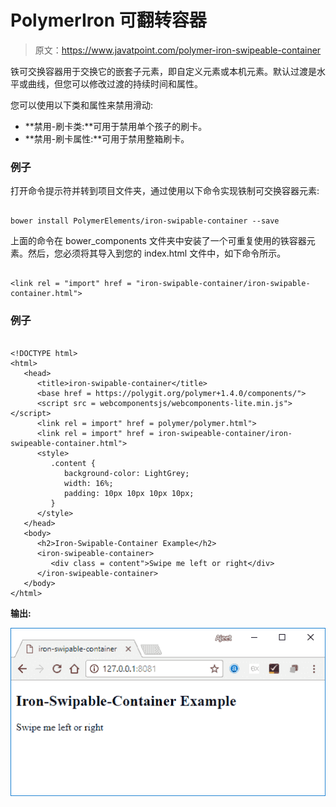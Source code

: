 # PolymerIron 可翻转容器

> 原文：<https://www.javatpoint.com/polymer-iron-swipeable-container>

铁可交换容器用于交换它的嵌套子元素，即自定义元素或本机元素。默认过渡是水平或曲线，但您可以修改过渡的持续时间和属性。

您可以使用以下类和属性来禁用滑动:

*   **禁用-刷卡类:**可用于禁用单个孩子的刷卡。
*   **禁用-刷卡属性:**可用于禁用整箱刷卡。

### 例子

打开命令提示符并转到项目文件夹，通过使用以下命令实现铁制可交换容器元素:

```

bower install PolymerElements/iron-swipable-container --save

```

上面的命令在 bower_components 文件夹中安装了一个可重复使用的铁容器元素。然后，您必须将其导入到您的 index.html 文件中，如下命令所示。

```

<link rel = "import" href = "iron-swipable-container/iron-swipable-container.html">

```

### 例子

```

<!DOCTYPE html>
<html>
   <head>
      <title>iron-swipable-container</title>
      <base href = https://polygit.org/polymer+1.4.0/components/">
      <script src = webcomponentsjs/webcomponents-lite.min.js"></script>
      <link rel = import" href = polymer/polymer.html">
      <link rel = import" href = iron-swipeable-container/iron-swipeable-container.html">
      <style>
         .content {
            background-color: LightGrey;
            width: 16%;
            padding: 10px 10px 10px 10px; 
         }
      </style>
   </head>
   <body>
      <h2>Iron-Swipable-Container Example</h2>
      <iron-swipeable-container>
         <div class = content">Swipe me left or right</div>
      </iron-swipeable-container>
   </body>
</html>

```

**输出:**

![iron swipe](img/23e3537b240ba9808dbdf2c50b385470.png)
